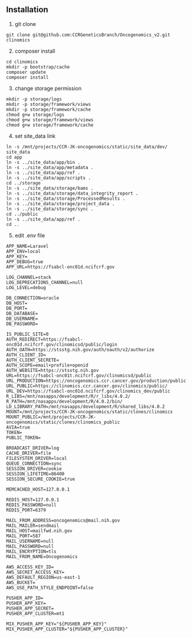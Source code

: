 ## Installation

1. git clone

  ```git clone git@github.com:CCRGeneticsBranch/Oncogenomics_v2.git clinomics```

2. composer install
  
  ```
  cd clinomics
  mkdir -p bootstrap/cache
  composer update
  composer install
  ```
  
3. change storage permission
  ```
  mkdir -p storage/logs
  mkdir -p storage/framework/views
  mkdir -p storage/framework/cache
  chmod g+w storage/logs
  chmod g+w storage/framework/views
  chmod g+w storage/framework/cache
  ```
4. set site_data link
  ```
  ln -s /mnt/projects/CCR-JK-oncogenomics/static/site_data/dev/ site_data
  cd app
  ln -s ../site_data/app/bin .
  ln -s ../site_data/app/metadata .
  ln -s ../site_data/app/ref .
  ln -s ../site_data/app/scripts .
  cd ../storage
  ln -s ../site_data/storage/bams .
  ln -s ../site_data/storage/data_integrity_report .
  ln -s ../site_data/storage/ProcessedResults .
  ln -s ../site_data/storage/project_data .
  ln -s ../site_data/storage/sync .
  cd ../public
  ln -s ../site_data/app/ref .
  cd ..
  ```
5. edit .env file

  ```
APP_NAME=Laravel
APP_ENV=local
APP_KEY=
APP_DEBUG=true
APP_URL=https://fsabcl-onc01d.ncifcrf.gov

LOG_CHANNEL=stack
LOG_DEPRECATIONS_CHANNEL=null
LOG_LEVEL=debug

DB_CONNECTION=oracle
DB_HOST=
DB_PORT=
DB_DATABASE=
DB_USERNAME=
DB_PASSWORD=

IS_PUBLIC_SITE=0
AUTH_REDIRECT=https://fsabcl-onc01d.ncifcrf.gov/clinomicsd/public/login
AUTH_OATH=https://stsstg.nih.gov/auth/oauth/v2/authorize
AUTH_CLIENT_ID=
AUTH_CLIENT_SECRETE=
AUTH_SCOPE=email+profile+openid
AUTH_WEBSITE=https://stsstg.nih.gov
URL=https://fsabcl-onc01t.ncifcrf.gov/clinomicsd/public
URL_PRODUCTION=https://oncogenomics.ccr.cancer.gov/production/public
URL_PUBLIC=https://clinomics.ccr.cancer.gov/clinomics/public/
URL_DEV=https://fsabcl-onc01d.ncifcrf.gov/clinomics_dev/public
R_LIBS=/mnt/nasapps/development/R/r_libs/4.0.2/
R_PATH=/mnt/nasapps/development/R/4.0.2/bin/
LD_LIBRARY_PATH=/mnt/nasapps/development/R/shared_libs/4.0.2
MOUNT=/mnt/projects/CCR-JK-oncogenomics/static/clones/clinomics
MOUNT_PUBLIC=/mnt/projects/CCR-JK-oncogenomics/static/clones/clinomics_public
AVIA=true
TOKEN=
PUBLIC_TOKEN=

BROADCAST_DRIVER=log
CACHE_DRIVER=file
FILESYSTEM_DRIVER=local
QUEUE_CONNECTION=sync
SESSION_DRIVER=cookie
SESSION_LIFETIME=86400
SESSION_SECURE_COOKIE=true

MEMCACHED_HOST=127.0.0.1

REDIS_HOST=127.0.0.1
REDIS_PASSWORD=null
REDIS_PORT=6379

MAIL_FROM_ADDRESS=oncogenomics@mail.nih.gov
MAIL_MAILER=sendmail
MAIL_HOST=mailfwd.nih.gov
MAIL_PORT=587
MAIL_USERNAME=null
MAIL_PASSWORD=null
MAIL_ENCRYPTION=tls
MAIL_FROM_NAME=Oncogenomics

AWS_ACCESS_KEY_ID=
AWS_SECRET_ACCESS_KEY=
AWS_DEFAULT_REGION=us-east-1
AWS_BUCKET=
AWS_USE_PATH_STYLE_ENDPOINT=false

PUSHER_APP_ID=
PUSHER_APP_KEY=
PUSHER_APP_SECRET=
PUSHER_APP_CLUSTER=mt1

MIX_PUSHER_APP_KEY="${PUSHER_APP_KEY}"
MIX_PUSHER_APP_CLUSTER="${PUSHER_APP_CLUSTER}"
  ```
